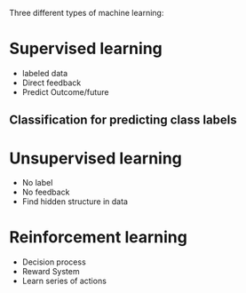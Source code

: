 Three different types of machine learning:
# Supervised learning
* labeled data 
* Direct feedback 
* Predict Outcome/future 

## Classification for predicting class labels

# Unsupervised learning
* No label
* No feedback
* Find hidden structure in data
# Reinforcement learning
* Decision process
* Reward System
* Learn series of actions